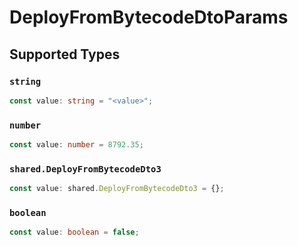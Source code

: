# DeployFromBytecodeDtoParams


## Supported Types

### `string`

```typescript
const value: string = "<value>";
```

### `number`

```typescript
const value: number = 8792.35;
```

### `shared.DeployFromBytecodeDto3`

```typescript
const value: shared.DeployFromBytecodeDto3 = {};
```

### `boolean`

```typescript
const value: boolean = false;
```

